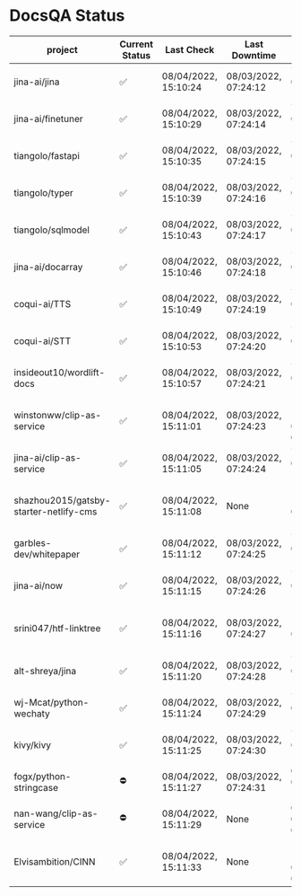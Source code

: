 # DocsQA Status

|               project                |Current Status|     Last Check     |   Last Downtime    |              % Uptime              |
|--------------------------------------|--------------|--------------------|--------------------|------------------------------------|
|jina-ai/jina                          |✅            |08/04/2022, 15:10:24|08/03/2022, 07:24:12|7.453 (since 07/29/2022, 16:38:18)  |
|jina-ai/finetuner                     |✅            |08/04/2022, 15:10:29|08/03/2022, 07:24:14|7.465 (since 07/29/2022, 16:38:18)  |
|tiangolo/fastapi                      |✅            |08/04/2022, 15:10:35|08/03/2022, 07:24:15|7.480 (since 07/29/2022, 16:38:18)  |
|tiangolo/typer                        |✅            |08/04/2022, 15:10:39|08/03/2022, 07:24:16|7.487 (since 07/29/2022, 16:38:18)  |
|tiangolo/sqlmodel                     |✅            |08/04/2022, 15:10:43|08/03/2022, 07:24:17|7.494 (since 07/29/2022, 16:38:18)  |
|jina-ai/docarray                      |✅            |08/04/2022, 15:10:46|08/03/2022, 07:24:18|7.498 (since 07/29/2022, 16:38:18)  |
|coqui-ai/TTS                          |✅            |08/04/2022, 15:10:49|08/03/2022, 07:24:19|7.505 (since 07/29/2022, 16:38:18)  |
|coqui-ai/STT                          |✅            |08/04/2022, 15:10:53|08/03/2022, 07:24:20|7.513 (since 07/29/2022, 16:38:18)  |
|insideout10/wordlift-docs             |✅            |08/04/2022, 15:10:57|08/03/2022, 07:24:21|7.520 (since 07/29/2022, 16:38:18)  |
|winstonww/clip-as-service             |✅            |08/04/2022, 15:11:01|08/03/2022, 07:24:23|125.211 (since 08/01/2022, 02:40:51)|
|jina-ai/clip-as-service               |✅            |08/04/2022, 15:11:05|08/03/2022, 07:24:24|7.536 (since 07/29/2022, 16:38:18)  |
|shazhou2015/gatsby-starter-netlify-cms|✅            |08/04/2022, 15:11:08|None                |100.000 (since 08/03/2022, 10:30:18)|
|garbles-dev/whitepaper                |✅            |08/04/2022, 15:11:12|08/03/2022, 07:24:25|7.547 (since 07/29/2022, 16:38:18)  |
|jina-ai/now                           |✅            |08/04/2022, 15:11:15|08/03/2022, 07:24:26|7.553 (since 07/29/2022, 16:38:18)  |
|srini047/htf-linktree                 |✅            |08/04/2022, 15:11:16|08/03/2022, 07:24:27|115.240 (since 07/31/2022, 18:29:28)|
|alt-shreya/jina                       |✅            |08/04/2022, 15:11:20|08/03/2022, 07:24:28|7.562 (since 07/29/2022, 16:38:18)  |
|wj-Mcat/python-wechaty                |✅            |08/04/2022, 15:11:24|08/03/2022, 07:24:29|7.570 (since 07/29/2022, 16:38:18)  |
|kivy/kivy                             |✅            |08/04/2022, 15:11:25|08/03/2022, 07:24:30|7.573 (since 07/29/2022, 16:38:18)  |
|fogx/python-stringcase                |⛔️           |08/04/2022, 15:11:27|08/03/2022, 07:24:31|0.000 (since 08/01/2022, 12:54:44)  |
|nan-wang/clip-as-service              |⛔️           |08/04/2022, 15:11:29|None                |0.000 (since 08/04/2022, 05:17:56)  |
|Elvisambition/CINN                    |✅            |08/04/2022, 15:11:33|None                |100.000 (since 08/04/2022, 07:09:50)|
